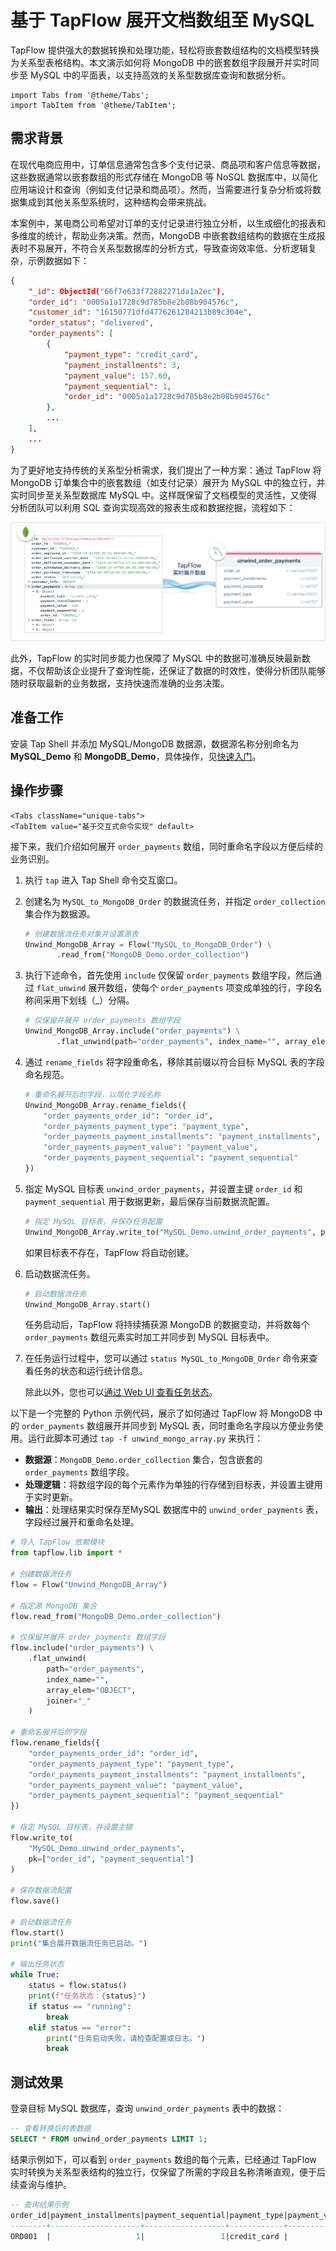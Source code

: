 # 基于 TapFlow 展开文档数组至 MySQL

TapFlow 提供强大的数据转换和处理功能，轻松将嵌套数组结构的文档模型转换为关系型表格结构。本文演示如何将 MongoDB 中的嵌套数组字段展开并实时同步至 MySQL 中的平面表，以支持高效的关系型数据库查询和数据分析。

```mdx-code-block
import Tabs from '@theme/Tabs';
import TabItem from '@theme/TabItem';
```


## 需求背景

在现代电商应用中，订单信息通常包含多个支付记录、商品项和客户信息等数据，这些数据通常以嵌套数组的形式存储在 MongoDB 等 NoSQL 数据库中，以简化应用端设计和查询（例如支付记录和商品项）。然而，当需要进行复杂分析或将数据集成到其他关系型系统时，这种结构会带来挑战。

本案例中，某电商公司希望对订单的支付记录进行独立分析，以生成细化的报表和多维度的统计，帮助业务决策。然而，MongoDB 中嵌套数组结构的数据在生成报表时不易展开，不符合关系型数据库的分析方式，导致查询效率低、分析逻辑复杂，示例数据如下：

```json
{
    "_id": ObjectId("66f7e633f72882271da1a2ec"),
    "order_id": "0005a1a1728c9d785b8e2b08b904576c",
    "customer_id": "16150771dfd4776261284213b89c304e",
    "order_status": "delivered",
    "order_payments": [
        {
            "payment_type": "credit_card",
            "payment_installments": 3,
            "payment_value": 157.60,
            "payment_sequential": 1,
            "order_id": "0005a1a1728c9d785b8e2b08b904576c"
        },
        ...
    ],
    ...
}
```

为了更好地支持传统的关系型分析需求，我们提出了一种方案：通过 TapFlow 将 MongoDB 订单集合中的嵌套数组（如支付记录）展开为 MySQL 中的独立行，并实时同步至关系型数据库 MySQL 中。这样既保留了文档模型的灵活性，又使得分析团队可以利用 SQL 查询实现高效的报表生成和数据挖掘，流程如下：

![通过 TapFlow 实时展开 MongoDB 数组](../../images/unwind_mongodb_array.png)

此外，TapFlow 的实时同步能力也保障了 MySQL 中的数据可准确反映最新数据，不仅帮助该企业提升了查询性能，还保证了数据的时效性，使得分析团队能够随时获取最新的业务数据，支持快速而准确的业务决策。

## 准备工作

安装 Tap Shell 并添加 MySQL/MongoDB 数据源，数据源名称分别命名为 **MySQL_Demo** 和 **MongoDB_Demo**，具体操作，见[快速入门](../quick-start.md)。

## 操作步骤

```mdx-code-block
<Tabs className="unique-tabs">
<TabItem value="基于交互式命令实现" default>
```

接下来，我们介绍如何展开 `order_payments` 数组，同时重命名字段以方便后续的业务识别。

1. 执行 `tap` 进入 Tap Shell 命令交互窗口。

2. 创建名为 `MySQL_to_MongoDB_Order` 的数据流任务，并指定 `order_collection` 集合作为数据源。

   ```python
   # 创建数据流任务对象并设置源表
   Unwind_MongoDB_Array = Flow("MySQL_to_MongoDB_Order") \
          .read_from("MongoDB_Demo.order_collection") 
   ```

3. 执行下述命令，首先使用 `include` 仅保留 `order_payments` 数组字段，然后通过 `flat_unwind` 展开数组，使每个 `order_payments` 项变成单独的行，字段名称间采用下划线（_）分隔。

   ```python
   # 仅保留并展开 order_payments 数组字段
   Unwind_MongoDB_Array.include("order_payments") \
          .flat_unwind(path="order_payments", index_name="", array_elem="OBJECT", joiner="_")
   ```

4. 通过 `rename_fields` 将字段重命名，移除其前缀以符合目标 MySQL 表的字段命名规范。

   ```python
   # 重命名展开后的字段，以简化字段名称
   Unwind_MongoDB_Array.rename_fields({
       "order_payments_order_id": "order_id",
       "order_payments_payment_type": "payment_type",
       "order_payments_payment_installments": "payment_installments",
       "order_payments_payment_value": "payment_value",
       "order_payments_payment_sequential": "payment_sequential"
   })
   ```

5. 指定 MySQL 目标表 `unwind_order_payments`，并设置主键 `order_id` 和 `payment_sequential` 用于数据更新，最后保存当前数据流配置。

   ```python
   # 指定 MySQL 目标表，并保存任务配置
   Unwind_MongoDB_Array.write_to("MySQL_Demo.unwind_order_payments", pk=["order_id", "payment_sequential"]).save()
   ```

   如果目标表不存在，TapFlow 将自动创建。

6. 启动数据流任务。

   ```python
   # 启动数据流任务
   Unwind_MongoDB_Array.start()
   ```

   任务启动后，TapFlow 将持续捕获源 MongoDB 的数据变动，并将数每个 `order_payments` 数组元素实时加工并同步到 MySQL 目标表中。

7. 在任务运行过程中，您可以通过 `status MySQL_to_MongoDB_Order` 命令来查看任务的状态和运行统计信息。

   除此以外，您也可以[通过 Web UI 查看任务状态](../../user-guide/data-development/monitor-task)。


</TabItem>

<TabItem value="基于 Python 编程实现">

以下是一个完整的 Python 示例代码，展示了如何通过 TapFlow 将 MongoDB 中的 `order_payments` 数组展开并同步到 MySQL 表，同时重命名字段以方便业务使用。运行此脚本可通过 `tap -f unwind_mongo_array.py` 来执行：

- **数据源**：`MongoDB_Demo.order_collection` 集合，包含嵌套的 `order_payments` 数组字段。
- **处理逻辑**：将数组字段的每个元素作为单独的行存储到目标表，并设置主键用于实时更新。
- **输出**：处理结果实时保存至MySQL 数据库中的 `unwind_order_payments` 表，字段经过展开和重命名处理。

```python title="unwind_mongo_array.py"
# 导入 TapFlow 依赖模块
from tapflow.lib import *

# 创建数据流任务
flow = Flow("Unwind_MongoDB_Array")

# 指定源 MongoDB 集合
flow.read_from("MongoDB_Demo.order_collection")

# 仅保留并展开 order_payments 数组字段
flow.include("order_payments") \
    .flat_unwind(
        path="order_payments", 
        index_name="", 
        array_elem="OBJECT", 
        joiner="_"
    )

# 重命名展开后的字段
flow.rename_fields({
    "order_payments_order_id": "order_id",
    "order_payments_payment_type": "payment_type",
    "order_payments_payment_installments": "payment_installments",
    "order_payments_payment_value": "payment_value",
    "order_payments_payment_sequential": "payment_sequential"
})

# 指定 MySQL 目标表，并设置主键
flow.write_to(
    "MySQL_Demo.unwind_order_payments", 
    pk=["order_id", "payment_sequential"]
)

# 保存数据流配置
flow.save()

# 启动数据流任务
flow.start()
print("集合展开数据流任务已启动。")

# 输出任务状态
while True:
    status = flow.status()
    print(f"任务状态：{status}")
    if status == "running":
        break
    elif status == "error":
        print("任务启动失败，请检查配置或日志。")
        break
```

</TabItem>
</Tabs>



## 测试效果

登录目标 MySQL 数据库，查询 `unwind_order_payments` 表中的数据：

```sql
-- 查看转换后的表数据
SELECT * FROM unwind_order_payments LIMIT 1;
```

结果示例如下，可以看到 `order_payments` 数组的每个元素，已经通过 TapFlow 实时转换为关系型表结构的独立行，仅保留了所需的字段且名称清晰直观，便于后续查询与维护。

```sql
-- 查询结果示例
order_id|payment_installments|payment_sequential|payment_type|payment_value|
--------+--------------------+------------------+------------+-------------+
ORD001  |                   1|                 1|credit_card |          150|
```

